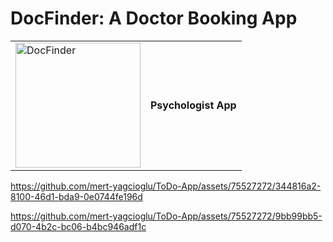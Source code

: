 

# DocFinder: A Doctor Booking App
<table>
  <tr>
    <td><img src="assets/icons/app_icon.png" alt="DocFinder" style="width: 200px;"/></td>
    <td>
      <strong>Psychologist App</strong> 
    </td>
  </tr>
</table>




https://github.com/mert-yagcioglu/ToDo-App/assets/75527272/344816a2-8100-46d1-bda9-0e0744fe196d



https://github.com/mert-yagcioglu/ToDo-App/assets/75527272/9bb99bb5-d070-4b2c-bc06-b4bc946adf1c

